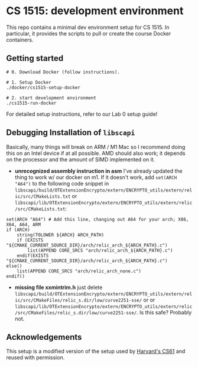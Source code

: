 # CS 1515: development environment

This repo contains a minimal dev environment setup for CS 1515. In
particular, it provides the scripts to pull or create the course Docker
containers.

## Getting started

```
# 0. Download Docker (follow instructions).

# 1. Setup Docker
./docker/cs1515-setup-docker

# 2. start development environment
./cs1515-run-docker
```

For detailed setup instructions, refer to our Lab 0 setup guide!

## Debugging Installation of `libscapi`

Basically, many things will break on ARM / M1 Mac so I recommend doing this on an Intel device if at all possible. AMD should also work; it depends on the processor and the amount of SIMD implemented on it.

- **unrecognized assembly instruction in asm** I've already updated the thing to work w/ our docker on m1. If it doesn't work, add `set(ARCH "A64")` to the following code snippet in `libscapi/build/OTExtensionEncrypto/extern/ENCRYPTO_utils/extern/relic/src/CMakeLists.txt` or `libscapi/lib/OTExtensionEncrypto/extern/ENCRYPTO_utils/extern/relic/src/CMakeLists.txt`:

```
set(ARCH "A64") # Add this line, changing out A64 for your arch; X86, X64, A64, ARM
if (ARCH)
	string(TOLOWER ${ARCH} ARCH_PATH)
	if (EXISTS "${CMAKE_CURRENT_SOURCE_DIR}/arch/relic_arch_${ARCH_PATH}.c")
		list(APPEND CORE_SRCS "arch/relic_arch_${ARCH_PATH}.c")
	endif(EXISTS "${CMAKE_CURRENT_SOURCE_DIR}/arch/relic_arch_${ARCH_PATH}.c")
else()
	list(APPEND CORE_SRCS "arch/relic_arch_none.c")
endif()
```

- **missing file xxmintrim.h** just delete `libscapi/build/OTExtensionEncrypto/extern/ENCRYPTO_utils/extern/relic/src/CMakeFiles/relic_s.dir/low/curve2251-sse/` or or `libscapi/lib/OTExtensionEncrypto/extern/ENCRYPTO_utils/extern/relic/src/CMakeFiles/relic_s.dir/low/curve2251-sse/`. Is this safe? Probably not.

## Acknowledgements

This setup is a modified version of the setup used by
[Harvard's CS61](https://cs61.seas.harvard.edu/site/2021/) and reused
with permission.
